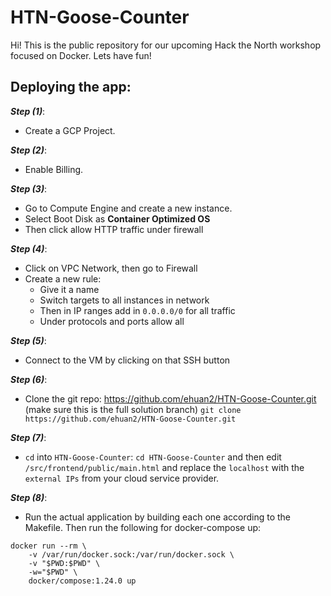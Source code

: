 # HTN-Goose-Counter
Hi! This is the public repository for our upcoming Hack the North workshop focused on Docker. Lets have fun!

## Deploying the app:
***Step (1)***:
- Create a GCP Project.

***Step (2)***:
- Enable Billing.

***Step (3)***:
- Go to Compute Engine and create a new instance.
- Select Boot Disk as ****Container Optimized OS****
- Then click allow HTTP traffic under firewall

***Step (4)***:
- Click on VPC Network, then go to Firewall
- Create a new rule:
    - Give it a name
    - Switch targets to all instances in network
    - Then in IP ranges add in ```0.0.0.0/0``` for all traffic
    - Under protocols and ports allow all

***Step (5)***:
- Connect to the VM by clicking on that SSH button

***Step (6)***:
- Clone the git repo: https://github.com/ehuan2/HTN-Goose-Counter.git (make sure this is the full solution branch)
```git clone https://github.com/ehuan2/HTN-Goose-Counter.git```

***Step (7)***:
- ```cd``` into ```HTN-Goose-Counter```: ```cd HTN-Goose-Counter``` and then edit ```/src/frontend/public/main.html``` and replace the ```localhost``` with the ```external IPs``` from your cloud service provider.

***Step (8)***:
- Run the actual application by building each one according to the Makefile. Then run the following for docker-compose up:
```
docker run --rm \
    -v /var/run/docker.sock:/var/run/docker.sock \
    -v "$PWD:$PWD" \
    -w="$PWD" \
    docker/compose:1.24.0 up
```
